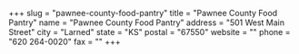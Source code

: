 +++
slug = "pawnee-county-food-pantry"
title = "Pawnee County Food Pantry"
name = "Pawnee County Food Pantry"
address = "501 West Main Street"
city = "Larned"
state = "KS"
postal = "67550"
website = ""
phone = "620 264-0020"
fax = ""
+++
